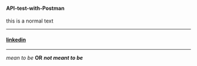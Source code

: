#### API-test-with-Postman
this is a normal text
***
#### [linkedin](https://www.linkedin.com/in/manab-boro-875051217/)
---
_mean to be_
**OR**
**_not meant to be_**